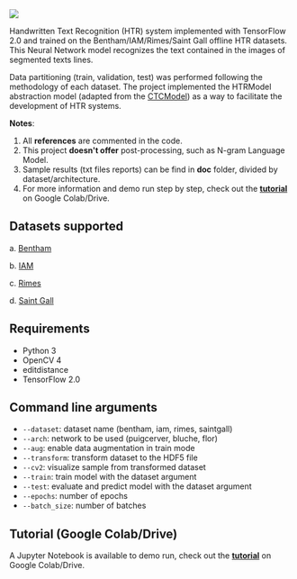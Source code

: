 <img src="https://github.com/arthurflor23/handwritten-text-recognition/blob/master/doc/images/000.png?raw=true">

Handwritten Text Recognition (HTR) system implemented with TensorFlow 2.0 and trained on the Bentham/IAM/Rimes/Saint Gall offline HTR datasets. This Neural Network model recognizes the text contained in the images of segmented texts lines.

Data partitioning (train, validation, test) was performed following the methodology of each dataset. The project implemented the HTRModel abstraction model (adapted from the [CTCModel](https://github.com/ysoullard/CTCModel)) as a way to facilitate the development of HTR systems.

**Notes**:
1. All **references** are commented in the code.
2. This project **doesn't offer** post-processing, such as N-gram Language Model.
3. Sample results (txt files reports) can be find in **doc** folder, divided by dataset/architecture.
4. For more information and demo run step by step, check out the **[tutorial](https://github.com/arthurflor23/handwritten-text-recognition/blob/master/src/tutorial.ipynb)** on Google Colab/Drive.

## Datasets supported

a. [Bentham](http://transcriptorium.eu/datasets/bentham-collection/)

b. [IAM](http://www.fki.inf.unibe.ch/databases/iam-handwriting-database)

c. [Rimes](http://www.a2ialab.com/doku.php?id=rimes_database:start)

d. [Saint Gall](http://www.fki.inf.unibe.ch/databases/iam-historical-document-database/saint-gall-database)

## Requirements

* Python 3
* OpenCV 4
* editdistance
* TensorFlow 2.0

## Command line arguments

* `--dataset`: dataset name (bentham, iam, rimes, saintgall)
* `--arch`: network to be used (puigcerver, bluche, flor)
* `--aug`: enable data augmentation in train mode
* `--transform`: transform dataset to the HDF5 file
* `--cv2`: visualize sample from transformed dataset
* `--train`: train model with the dataset argument
* `--test`: evaluate and predict model with the dataset argument
* `--epochs`: number of epochs
* `--batch_size`: number of batches

## Tutorial (Google Colab/Drive)

A Jupyter Notebook is available to demo run, check out the **[tutorial](https://github.com/arthurflor23/handwritten-text-recognition/blob/master/src/tutorial.ipynb)** on Google Colab/Drive.